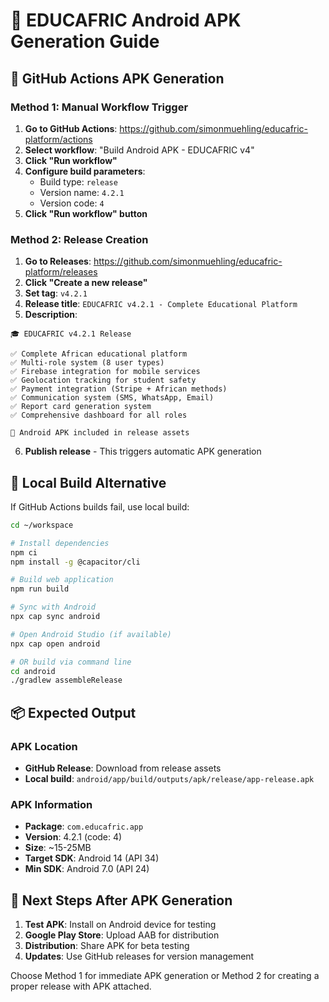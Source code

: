 # 📱 EDUCAFRIC Android APK Generation Guide

## 🚀 GitHub Actions APK Generation

### Method 1: Manual Workflow Trigger
1. **Go to GitHub Actions**: https://github.com/simonmuehling/educafric-platform/actions
2. **Select workflow**: "Build Android APK - EDUCAFRIC v4"
3. **Click "Run workflow"**
4. **Configure build parameters**:
   - Build type: `release`
   - Version name: `4.2.1`
   - Version code: `4`
5. **Click "Run workflow" button**

### Method 2: Release Creation
1. **Go to Releases**: https://github.com/simonmuehling/educafric-platform/releases
2. **Click "Create a new release"**
3. **Set tag**: `v4.2.1`
4. **Release title**: `EDUCAFRIC v4.2.1 - Complete Educational Platform`
5. **Description**:
```
🎓 EDUCAFRIC v4.2.1 Release

✅ Complete African educational platform
✅ Multi-role system (8 user types)
✅ Firebase integration for mobile services
✅ Geolocation tracking for student safety
✅ Payment integration (Stripe + African methods)
✅ Communication system (SMS, WhatsApp, Email)
✅ Report card generation system
✅ Comprehensive dashboard for all roles

📱 Android APK included in release assets
```
6. **Publish release** - This triggers automatic APK generation

## 🔧 Local Build Alternative

If GitHub Actions builds fail, use local build:

```bash
cd ~/workspace

# Install dependencies
npm ci
npm install -g @capacitor/cli

# Build web application
npm run build

# Sync with Android
npx cap sync android

# Open Android Studio (if available)
npx cap open android

# OR build via command line
cd android
./gradlew assembleRelease
```

## 📦 Expected Output

### APK Location
- **GitHub Release**: Download from release assets
- **Local build**: `android/app/build/outputs/apk/release/app-release.apk`

### APK Information
- **Package**: `com.educafric.app`
- **Version**: 4.2.1 (code: 4)
- **Size**: ~15-25MB
- **Target SDK**: Android 14 (API 34)
- **Min SDK**: Android 7.0 (API 24)

## 🎯 Next Steps After APK Generation

1. **Test APK**: Install on Android device for testing
2. **Google Play Store**: Upload AAB for distribution
3. **Distribution**: Share APK for beta testing
4. **Updates**: Use GitHub releases for version management

Choose Method 1 for immediate APK generation or Method 2 for creating a proper release with APK attached.